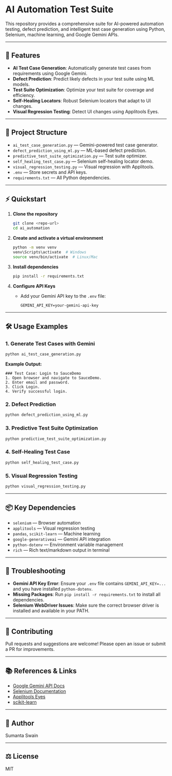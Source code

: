 
# AI Automation Test Suite

This repository provides a comprehensive suite for AI-powered automation testing, defect prediction, and intelligent test case generation using Python, Selenium, machine learning, and Google Gemini APIs.

---

## 🚀 Features

- **AI Test Case Generation**: Automatically generate test cases from requirements using Google Gemini.
- **Defect Prediction**: Predict likely defects in your test suite using ML models.
- **Test Suite Optimization**: Optimize your test suite for coverage and efficiency.
- **Self-Healing Locators**: Robust Selenium locators that adapt to UI changes.
- **Visual Regression Testing**: Detect UI changes using Applitools Eyes.

---

## 📁 Project Structure

- `ai_test_case_generation.py` — Gemini-powered test case generator.
- `defect_prediction_using_ml.py` — ML-based defect prediction.
- `predictive_test_suite_optimization.py` — Test suite optimizer.
- `self_healing_test_case.py` — Selenium self-healing locator demo.
- `visual_regression_testing.py` — Visual regression with Applitools.
- `.env` — Store secrets and API keys.
- `requirements.txt` — All Python dependencies.

---

## ⚡ Quickstart

1. **Clone the repository**
   ```sh
   git clone <repo-url>
   cd ai_automation
   ```

2. **Create and activate a virtual environment**
   ```sh
   python -m venv venv
   venv\Scripts\activate  # Windows
   source venv/bin/activate  # Linux/Mac
   ```

3. **Install dependencies**
   ```sh
   pip install -r requirements.txt
   ```

4. **Configure API Keys**
   - Add your Gemini API key to the `.env` file:
     ```env
     GEMINI_API_KEY=your-gemini-api-key
     ```

---

## 🛠️ Usage Examples

### 1. Generate Test Cases with Gemini
```sh
python ai_test_case_generation.py
```
**Example Output:**
```
### Test Case: Login to SauceDemo
1. Open browser and navigate to SauceDemo.
2. Enter email and password.
3. Click Login.
4. Verify successful login.
```

### 2. Defect Prediction
```sh
python defect_prediction_using_ml.py
```

### 3. Predictive Test Suite Optimization
```sh
python predictive_test_suite_optimization.py
```

### 4. Self-Healing Test Case
```sh
python self_healing_test_case.py
```

### 5. Visual Regression Testing
```sh
python visual_regression_testing.py
```

---

## 📦 Key Dependencies

- `selenium` — Browser automation
- `applitools` — Visual regression testing
- `pandas`, `scikit-learn` — Machine learning
- `google-generativeai` — Gemini API integration
- `python-dotenv` — Environment variable management
- `rich` — Rich text/markdown output in terminal

---

## 🧩 Troubleshooting

- **Gemini API Key Error**: Ensure your `.env` file contains `GEMINI_API_KEY=...` and you have installed `python-dotenv`.
- **Missing Packages**: Run `pip install -r requirements.txt` to install all dependencies.
- **Selenium WebDriver Issues**: Make sure the correct browser driver is installed and available in your PATH.

---

## 🤝 Contributing

Pull requests and suggestions are welcome! Please open an issue or submit a PR for improvements.

---

## 📚 References & Links

- [Google Gemini API Docs](https://ai.google.dev/gemini-api/docs)
- [Selenium Documentation](https://www.selenium.dev/documentation/)
- [Applitools Eyes](https://applitools.com/)
- [scikit-learn](https://scikit-learn.org/)

---

## 👤 Author

Sumanta Swain

---

## ⚖️ License

MIT
